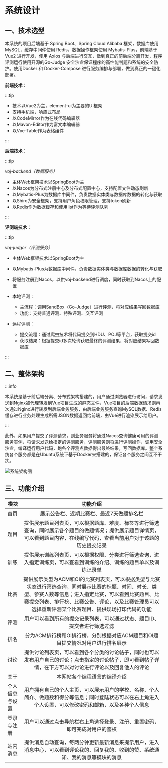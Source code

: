 # 系统设计

## 一、技术选型

本系统的项目后端基于 Spring Boot、Spring Cloud Alibaba 框架，数据库使用 MySQL，缓存中间件使用 Redis，数据操作框架使用 Mybatis-Plus，前端基于 Vue2 进行开发，使用 Axios 与后端进行交互，做到真正的前后端分离开发，程序评测运行使用开源的Go-Judge 安全沙盒保证程序的高性能判题和系统的安全防护。使用Docker 和 Docker-Compose 进行服务编排与部署，做到真正的一键化部署。

**前端技术：**

:::tip

- 技术以Vue2为主，element-ui为主要的UI框架
- 支持手机端，响应式布局
- 以CodeMirror作为在线代码编辑器
- 以Mavon-Editor作为富文本编辑器
- 以Vxe-Table作为表格组件

:::

**后端技术：**

:::tip

*voj-backend（数据服务）*

- 主体Web框架技术以SpringBoot为主
- 以Nacos为分布式注册中心及分布式配置中心，支持配置文件动态刷新
- 以Mybatis-Plus为数据库中间件，负责数据实体类与数据库数据的转化与获取
- 以Shiro为安全框架，支持用户角色权限管理，支持token刷新
- 以Redis作为数据缓存和使用list作为等待评测队列

:::

**评测端技术：**

:::tip

*voj-judger（评测服务）*

- 主体Web框架技术以SpringBoot为主
- 以Mybatis-Plus为数据库中间件，负责数据实体类与数据库数据的转化与获取
- 将服务注册到Nacos，以供voj-backend进行调度，同时获取到Nacos上的配置

- 本地评测：
    - 主流程：调用SandBox（Go-Judge）进行评测，将对应结果写回数据库
    - 功能：支持普通评测、特殊评测、交互评测
- 远程评测：
    - 提交流程：通过爬虫技术将代码提交到HDU、POJ等平台，获取提交id
    - 获取结果：根据提交id多次轮询获取最终的评测结果，将对应结果写回数据库

:::

## 二、整体架构

:::info

本系统是基于前后端分离、分布式架构搭建的，用户通过浏览器进行访问，请求发送到Nginx被代理转发到Vue项目生成的静态文件，Vue项目的后端数据请求则再次通过Nginx进行转发到后端业务服务，由后端业务服务查询MySQL数据、Redis缓存进行业务处理生成所需JSON数据返回给前端，由Vue进行渲染展示给用户。

:::

此外，如果用户提交了评测请求，则业务服务将通过Nacos查询健康可用的评测服务实例，将请求发送给指定的评测服务，评测服务则将进行评测操作，调用安全沙盒，编译运行用户代码，跑各个评测点数据得出最终结果，写回数据库。整个系统各个服务都是在Ubuntu系统下基于Docker来搭建的，保证各个服务之间互不干扰。

![系统架构图](https://simplefanc-oss.oss-cn-hangzhou.aliyuncs.com/voj/sys_architecture.png)

## 三、功能介绍

| 模块           |                           功能介绍                           |
| -------------- | :----------------------------------------------------------: |
| 首页           |          展示公告栏、近期比赛栏、最近7天做题排名栏           |
| 题目           | 提供展示题目列表页，可以根据题库、难度、标签等进行筛选查询，同时展示各个题目的做题情况；提供展示题目详情页，可以看到题目内容，在线编写代码，查看当前用户对于该题的历史提交记录 |
| 训练           | 提供展示训练列表页，可以根据权限、分类进行筛选查询，进入指定训练页，可以查看到训练的介绍、训练的题目单以及训练记录单 |
| 比赛           | 提供展示类型为ACM和OI的比赛列表页，可以根据类型与比赛状态进行筛选查询，同时展示比赛的标题、时间、时长、类型、参赛人数等信息；进入指定比赛，可以看到比赛题目、比赛提交列表、排行榜、比赛公告、评论，以及比赛管理员可以选择重新评测某个比赛题目、提供现场打印代码的功能 |
| 评测           | 用户可以看到所有的提交记录列表，可以通过状态、题目ID、提交者进行筛选过滤 |
| 排名           | 分为ACM排行榜和OI排行榜，分别根据对应ACM题目和OI题目提交情况对用户进行排名展示 |
| 讨论           | 提供讨论列表页，可以看到各个分类的讨论帖子，同时也可以发布用户自己的讨论；点击指定的讨论帖子，即可看到帖子详情，在下方可以对讨论进行评论以及回复他人的评论 |
| 关于           |                 本网站各个编程语言的编译介绍                 |
| 个人信息与设置 | 用户拥有自己的个人主页，可以展示用户的学校、名称、个人简介、做题数和得分等信息；同时登陆状态可以在右上角进入个人设置，可以修改密码和邮箱，以及各种个人信息 |
| 登录与注册     | 用户可以通过点击导航栏右上角选择登录、注册、重置密码，即可完成对用户的鉴权 |
| 站内消息       | 提供消息自动查询，每两分钟更新最新消息来提示用户，进入消息中心，可以看到评论我的、回复我的、收到的赞、系统通知、我的消息等模块的消息 |
